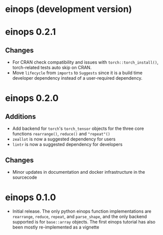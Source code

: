 # einops (development version)

# einops 0.2.1

## Changes

- For CRAN check compatibility and issues with `torch::torch_install()`, torch-related tests auto skip on CRAN.
- Move `lifecycle` from `imports` to `Suggests` since it is a build time developer dependency instead of a user-required dependency.

# einops 0.2.0

## Additions

- Add backend for `torch`'s `torch_tensor` objects for the three core functions `rearrange()`, `reduce()` and `"repeat"()`
- `zeallot` is now a suggested dependency for users
- `lintr` is now a suggested dependency for developers

## Changes

- Minor updates in documentation and docker infrastructure in the sourcecode

# einops 0.1.0

- Initial release. The only python einops function implementations are `rearrange`, `reduce`, `repeat`, and `parse_shape`, and the only backend supported is for `base::array` objects. The first einops tutorial has also been mostly re-implemented as a vignette
